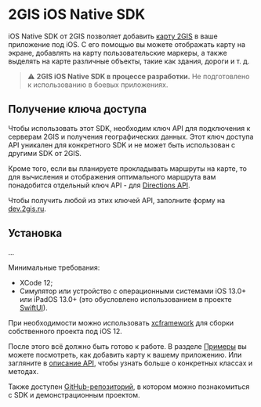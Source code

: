 # 2GIS iOS Native SDK

iOS Native SDK от 2GIS позволяет добавить [карту 2GIS](https://2gis.ru/) в ваше приложение под iOS. С его помощью вы можете отображать карту на экране, добавлять на карту пользовательские маркеры, а также выделять на карте различные объекты, такие как здания, дороги и т. д.

> :warning: **2GIS iOS Native SDK в процессе разработки.** Не подготовлено к использованию в боевых приложениях.

## Получение ключа доступа

Чтобы использовать этот SDK, необходим ключ API для подключения к серверам 2GIS и получения географических данных. Этот ключ доступа API уникален для конкретного SDK и не может быть использован с другими SDK от 2GIS.

Кроме того, если вы планируете прокладывать маршруты на карте, то для вычисления и отображения оптимального маршрута вам понадобится отдельный ключ API - для [Directions API](/ru/api/navigation/directions/overview).

Чтобы получить любой из этих ключей API, заполните форму на [dev.2gis.ru](https://dev.2gis.ru/order).

## Установка

...

Минимальные требования:
- XCode 12;
- Симулятор или устройство с операционными системами iOS 13.0+ или iPadOS 13.0+ (это обусловлено использованием в проекте [SwiftUI](https://developer.apple.com/documentation/swiftui)).

При необходимости можно использовать [xcframework](https://github.com/2gis/native-sdk-ios-swift-package/blob/master/Package.swift) для сборки собственного проекта под iOS 12.

После этого всё должно быть готово к работе. В разделе [Примеры](/ru/ios/native/maps/examples) вы можете посмотреть, как добавить карту к вашему приложению. Или загляните в [описание API](/en/ios/native/maps/reference/Container), чтобы узнать больше о конкретных классах и методах.

Также доступен [GitHub-репозиторий](https://github.com/2gis/native-sdk-ios-demo/), в котором можно познакомиться с SDK и демонстрационным проектом.
